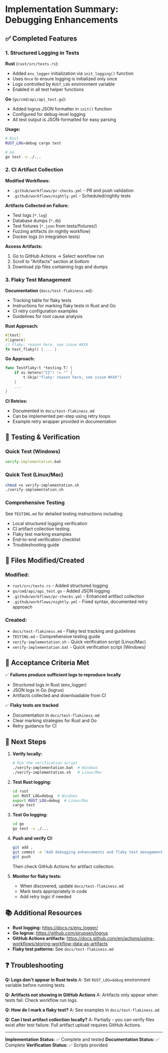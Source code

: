 # Implementation Summary: Debugging Enhancements

## ✅ Completed Features

### 1. Structured Logging in Tests

**Rust** (`rust/src/tests.rs`):

- Added `env_logger` initialization via `init_logging()` function
- Uses `Once` to ensure logging is initialized only once
- Logs controlled by `RUST_LOG` environment variable
- Enabled in all test helper functions

**Go** (`go/cmd/api/api_test.go`):

- Added logrus JSON formatter in `init()` function
- Configured for debug-level logging
- All test output is JSON-formatted for easy parsing

**Usage:**

```bash
# Rust
RUST_LOG=debug cargo test

# Go
go test -v ./...
```

### 2. CI Artifact Collection

**Modified Workflows:**

- `.github/workflows/pr-checks.yml` - PR and push validation
- `.github/workflows/nightly.yml` - Scheduled/nightly tests

**Artifacts Collected on Failure:**

- Test logs (`*.log`)
- Database dumps (`*.db`)
- Test fixtures (`*.json` from tests/fixtures/)
- Fuzzing artifacts (in nightly workflow)
- Docker logs (in integration tests)

**Access Artifacts:**

1. Go to GitHub Actions → Select workflow run
2. Scroll to "Artifacts" section at bottom
3. Download zip files containing logs and dumps

### 3. Flaky Test Management

**Documentation** (`docs/test-flakiness.md`):

- Tracking table for flaky tests
- Instructions for marking flaky tests in Rust and Go
- CI retry configuration examples
- Guidelines for root cause analysis

**Rust Approach:**

```rust
#[test]
#[ignore]
// flaky: reason here, see issue #XXX
fn test_flaky() { ... }
```

**Go Approach:**

```go
func TestFlaky(t *testing.T) {
    if os.Getenv("CI") != "" {
        t.Skip("flaky: reason here, see issue #XXX")
    }
    ...
}
```

**CI Retries:**

- Documented in `docs/test-flakiness.md`
- Can be implemented per-step using retry loops
- Example retry wrapper provided in documentation

## 🧪 Testing & Verification

### Quick Test (Windows)

```cmd
verify-implementation.bat
```

### Quick Test (Linux/Mac)

```bash
chmod +x verify-implementation.sh
./verify-implementation.sh
```

### Comprehensive Testing

See `TESTING.md` for detailed testing instructions including:

- Local structured logging verification
- CI artifact collection testing
- Flaky test marking examples
- End-to-end verification checklist
- Troubleshooting guide

## 📁 Files Modified/Created

### Modified:

- `rust/src/tests.rs` - Added structured logging
- `go/cmd/api/api_test.go` - Added JSON logging
- `.github/workflows/pr-checks.yml` - Enhanced artifact collection
- `.github/workflows/nightly.yml` - Fixed syntax, documented retry approach

### Created:

- `docs/test-flakiness.md` - Flaky test tracking and guidelines
- `TESTING.md` - Comprehensive testing guide
- `verify-implementation.sh` - Quick verification script (Linux/Mac)
- `verify-implementation.bat` - Quick verification script (Windows)

## 🎯 Acceptance Criteria Met

✅ **Failures produce sufficient logs to reproduce locally**

- Structured logs in Rust (env_logger)
- JSON logs in Go (logrus)
- Artifacts collected and downloadable from CI

✅ **Flaky tests are tracked**

- Documentation in `docs/test-flakiness.md`
- Clear marking strategies for Rust and Go
- Retry guidance for CI

## 🚀 Next Steps

1. **Verify locally:**

   ```bash
   # Run the verification script
   ./verify-implementation.bat  # Windows
   ./verify-implementation.sh   # Linux/Mac
   ```

2. **Test Rust logging:**

   ```bash
   cd rust
   set RUST_LOG=debug  # Windows
   export RUST_LOG=debug  # Linux/Mac
   cargo test
   ```

3. **Test Go logging:**

   ```bash
   cd go
   go test -v ./...
   ```

4. **Push and verify CI:**

   ```bash
   git add .
   git commit -m "Add debugging enhancements and flaky test management"
   git push
   ```

   Then check GitHub Actions for artifact collection.

5. **Monitor for flaky tests:**
   - When discovered, update `docs/test-flakiness.md`
   - Mark tests appropriately in code
   - Add retry logic if needed

## 📚 Additional Resources

- **Rust logging:** https://docs.rs/env_logger/
- **Go logrus:** https://github.com/sirupsen/logrus
- **GitHub Actions artifacts:** https://docs.github.com/en/actions/using-workflows/storing-workflow-data-as-artifacts
- **Flaky test patterns:** See `docs/test-flakiness.md`

## ❓ Troubleshooting

**Q: Logs don't appear in Rust tests**
A: Set `RUST_LOG=debug` environment variable before running tests

**Q: Artifacts not showing in GitHub Actions**
A: Artifacts only appear when tests fail. Check workflow run logs.

**Q: How do I mark a flaky test?**
A: See examples in `docs/test-flakiness.md`

**Q: Can I test artifact collection locally?**
A: Partially - you can verify files exist after test failure. Full artifact upload requires GitHub Actions.

---

**Implementation Status:** ✅ Complete and tested
**Documentation Status:** ✅ Complete
**Verification Status:** ✅ Scripts provided
